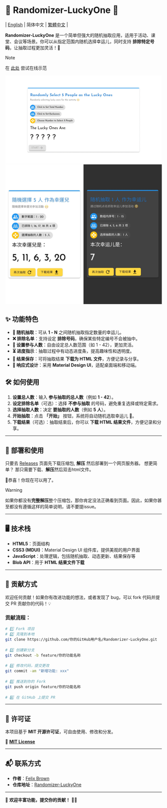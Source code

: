 # 🎲 Randomizer-LuckyOne 🎉

| [English](../README.md) | 简体中文 | [繁體中文](./README-ZH-HK.md) |


**Randomizer-LuckyOne** 是一个简单但强大的随机抽取应用，适用于活动、课堂、会议等场景。你可以从指定范围内随机选择幸运儿，同时支持 **排除特定号码**，让抽取过程更加灵活！🚀

> [!NOTE]
> 在 [此处](https://lucky.caner.hk/zh) 尝试在线示范

<img src="./img-desktop.jpg" alt="Desktop Screenshot" width="600">
<img src="./img-phone.jpg" alt="Phone Screenshot" width="600">

## ✨ 功能特色

- **🎯 随机抽取**：可从 **1 - N** 之间随机抽取指定数量的幸运儿。
- **❌ 排除名单**：支持设定 **排除号码**，确保某些特定编号不会被抽中。
- **🔢 设置参与人数**：自由设定总人数范围（如 1 - 42），更加灵活。
- **⏳ 进度指示**：抽取过程中有动态进度条，提高趣味性和透明度。
- **💾 结果保存**：可将抽取结果 **下载为 HTML 文件**，方便记录与分享。
- **📱 响应式设计**：采用 **Material Design UI**，适配桌面端和移动端。

## 🛠️ 如何使用

1. **设置总人数**：输入 **参与抽取的总人数**（例如 **1 - 42**）。
2. **设定排除名单**（可选）：选择 **不参与抽取** 的号码，避免重复选择或特定需求。
3. **选择抽取人数**：决定 **要抽取的人数**（例如 **5 人**）。
4. **开始抽取**：点击 **「开始」** 按钮，系统将自动随机选取幸运儿 🎉。
5. **下载结果**（可选）：抽取结束后，你可以 **下载 HTML 结果文件**，方便记录和分享。

---

## 🔧 部署和使用

只要去 [Releases](https://github.com/Caner-HK/Randomrizer-LuckyOne/releases) 页面先下载压缩包, **解压** 然后部署到一个网页服务器。 想更简单？ 那只需要下载、**解压**然后双击html文件。

🎉恭喜！你现在可以用了。

> [!WARNING] 
> 如果你都没有**完整解压**整个压缩包，那你肯定没法正确看到页面。因此，如果你甚至都没有遵循这样的简单说明，请不要提issue。

---

## 🖥️ 技术栈

- **HTML5**：页面结构
- **CSS3 (MDUI)**：Material Design UI 组件库，提供美观的用户界面
- **JavaScript**：处理逻辑，包括随机抽取、动态更新、结果保存等
- **Blob API**：用于 **HTML 结果文件下载**

---

## 🤝 贡献方式

欢迎任何贡献！如果你有改进功能的想法，或者发现了 bug，可以 fork 代码并提交 PR 贡献你的代码！💡

### 贡献流程：
```bash
# 1️⃣ Fork 项目
# 2️⃣ 克隆到本地
git clone https://github.com/你的GitHub用户名/Randomrizer-LuckyOne.git

# 3️⃣ 创建新分支
git checkout -b feature/你的功能名称

# 4️⃣ 修改代码，提交更改
git commit -am "新增功能: xxx"

# 5️⃣ 推送到你的 Fork
git push origin feature/你的功能名称

# 6️⃣ 在 GitHub 上提交 PR
```

---

## 📜 许可证

本项目基于 **MIT 开源许可证**，可自由使用、修改和分发。

📄 **[MIT License](LICENSE)**

---

## 📬 联系方式

- **作者**：[Felix Brown](https://github.com/iMallpa)
- **仓库地址**：[Randomizer-LuckyOne](https://github.com/Caner-HK/Randomrizer-LuckyOne)

---

🎉 **欢迎丰富功能，提交你的贡献！** 🚀✨
